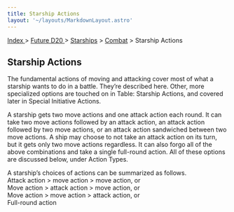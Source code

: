 ```yaml
---
title: Starship Actions
layout: '~/layouts/MarkdownLayout.astro'
---
```


[ Index ](/) > [ Future D20 ](/future.d20.srd) > [Starships](/future.d20.srd/starships) > [Combat](/future.d20.srd/starships/combat) > Starship Actions

## Starship Actions

The fundamental actions of moving and attacking cover most of what a starship
wants to do in a battle. They’re described here. Other, more specialized
options are touched on in Table: Starship Actions, and covered later in
Special Initiative Actions.

A starship gets two move actions and one attack action each round. It can take
two move actions followed by an attack action, an attack action followed by
two move actions, or an attack action sandwiched between two move actions. A
ship may choose to not take an attack action on its turn, but it gets only two
move actions regardless. It can also forgo all of the above combinations and
take a single full-round action. All of these options are discussed below,
under Action Types.

A starship’s choices of actions can be summarized as follows.  
Attack action > move action > move action, or  
Move action > attack action > move action, or  
Move action > move action > attack action, or  
Full-round action

